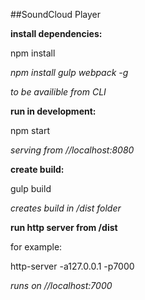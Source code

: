 ##SoundCloud Player

**install dependencies:**

npm install

_npm install gulp webpack -g_

_to be availible from CLI_

**run in development:**

npm start 

_serving from //localhost:8080_

**create build:**

gulp build

_creates build in /dist folder_

**run http server from /dist**

for example:

http-server -a127.0.0.1 -p7000 

_runs on //localhost:7000_



